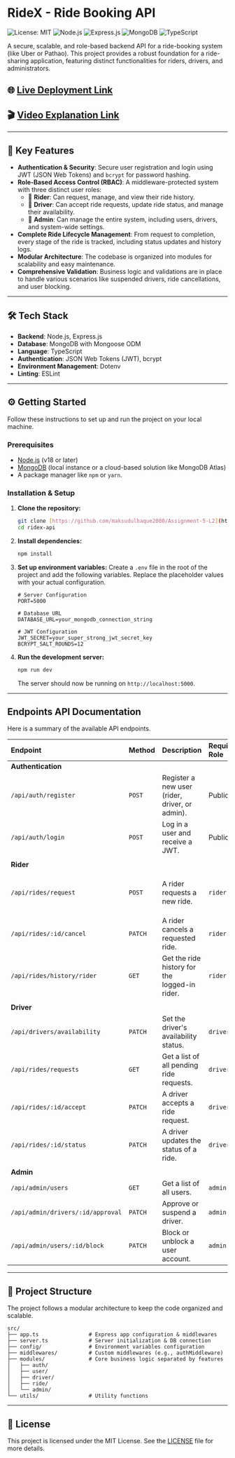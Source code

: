 # RideX - Ride Booking API

![License: MIT](https://img.shields.io/badge/License-MIT-yellow.svg)
![Node.js](https://img.shields.io/badge/Node.js-18.x-blue?logo=node.js)
![Express.js](https://img.shields.io/badge/Express.js-4.x-green?logo=express)
![MongoDB](https://img.shields.io/badge/MongoDB-6.x-brightgreen?logo=mongodb)
![TypeScript](https://img.shields.io/badge/TypeScript-5.x-blue?logo=typescript)

A secure, scalable, and role-based backend API for a ride-booking system (like Uber or Pathao). This project provides a robust foundation for a ride-sharing application, featuring distinct functionalities for riders, drivers, and administrators.

## 🌐 [Live Deployment Link](https://ridex-server-seven.vercel.app/)
## 🎬 [Video Explanation Link](https://drive.google.com/file/d/1eKFG2txmlB_AWgfoW1DbEcc45jrR_mkQ/view?usp=sharing)

---

## 🚀 Key Features

-   **Authentication & Security**: Secure user registration and login using JWT (JSON Web Tokens) and `bcrypt` for password hashing.
-   **Role-Based Access Control (RBAC)**: A middleware-protected system with three distinct user roles:
    -   👤 **Rider**: Can request, manage, and view their ride history.
    -   🚗 **Driver**: Can accept ride requests, update ride status, and manage their availability.
    -   👮 **Admin**: Can manage the entire system, including users, drivers, and system-wide settings.
-   **Complete Ride Lifecycle Management**: From request to completion, every stage of the ride is tracked, including status updates and history logs.
-   **Modular Architecture**: The codebase is organized into modules for scalability and easy maintenance.
-   **Comprehensive Validation**: Business logic and validations are in place to handle various scenarios like suspended drivers, ride cancellations, and user blocking.

---

## 🛠️ Tech Stack

-   **Backend**: Node.js, Express.js
-   **Database**: MongoDB with Mongoose ODM
-   **Language**: TypeScript
-   **Authentication**: JSON Web Tokens (JWT), bcrypt
-   **Environment Management**: Dotenv
-   **Linting**: ESLint

---

## ⚙️ Getting Started

Follow these instructions to set up and run the project on your local machine.

### Prerequisites

-   [Node.js](https://nodejs.org/en/) (v18 or later)
-   [MongoDB](https://www.mongodb.com/try/download/community) (local instance or a cloud-based solution like MongoDB Atlas)
-   A package manager like `npm` or `yarn`.

### Installation & Setup

1.  **Clone the repository:**
    ```bash
    git clone [https://github.com/maksudulhaque2000/Assignment-5-L2](https://github.com/maksudulhaque2000/Assignment-5-L2)
    cd ridex-api
    ```

2.  **Install dependencies:**
    ```bash
    npm install
    ```

3.  **Set up environment variables:**
    Create a `.env` file in the root of the project and add the following variables. Replace the placeholder values with your actual configuration.

    ```env
    # Server Configuration
    PORT=5000

    # Database URL
    DATABASE_URL=your_mongodb_connection_string

    # JWT Configuration
    JWT_SECRET=your_super_strong_jwt_secret_key
    BCRYPT_SALT_ROUNDS=12
    ```

4.  **Run the development server:**
    ```bash
    npm run dev
    ```
    The server should now be running on `http://localhost:5000`.

---

## Endpoints API Documentation

Here is a summary of the available API endpoints.

| Endpoint | Method | Description | Required Role | Sample Body |
| :--- | :--- | :--- | :--- |:--- |
| **Authentication** | | | | |
| `/api/auth/register` | `POST` | Register a new user (rider, driver, or admin). | Public | `{ "name": "...", "email": "...", "password": "...", "role": "rider" }` |
| `/api/auth/login` | `POST` | Log in a user and receive a JWT. | Public | `{ "email": "...", "password": "..." }` |
| | | | | |
| **Rider** | | | | |
| `/api/rides/request` | `POST` | A rider requests a new ride. | `rider` | `{ "pickupLocation": { "coordinates": [...] }, "destinationLocation": { "coordinates": [...] } }` |
| `/api/rides/:id/cancel` | `PATCH` | A rider cancels a requested ride. | `rider` | |
| `/api/rides/history/rider`| `GET` | Get the ride history for the logged-in rider. | `rider` | |
| | | | | |
| **Driver** | | | | |
| `/api/drivers/availability`| `PATCH` | Set the driver's availability status. | `driver` | `{ "availability": "online" }` or `{ "availability": "offline" }` |
| `/api/rides/requests` | `GET` | Get a list of all pending ride requests. | `driver` | |
| `/api/rides/:id/accept` | `PATCH` | A driver accepts a ride request. | `driver` | |
| `/api/rides/:id/status` | `PATCH` | A driver updates the status of a ride. | `driver` | `{ "status": "picked_up" }` or `{ "status": "completed" }` |
| | | | | |
| **Admin** | | | | |
| `/api/admin/users` | `GET` | Get a list of all users. | `admin` | |
| `/api/admin/drivers/:id/approval`| `PATCH` | Approve or suspend a driver. | `admin` | `{ "status": "approved" }` or `{ "status": "suspended" }` |
| `/api/admin/users/:id/block` | `PATCH` | Block or unblock a user account. | `admin` | `{ "isBlocked": true }` or `{ "isBlocked": false }` |

---

## 📂 Project Structure

The project follows a modular architecture to keep the code organized and scalable.

```
src/
├── app.ts                # Express app configuration & middlewares
├── server.ts             # Server initialization & DB connection
├── config/               # Environment variables configuration
├── middlewares/          # Custom middlewares (e.g., authMiddleware)
├── modules/              # Core business logic separated by features
│   ├── auth/
│   ├── user/
│   ├── driver/
│   ├── ride/
│   └── admin/
└── utils/                # Utility functions
```

---

## 📜 License

This project is licensed under the MIT License. See the [LICENSE](LICENSE) file for more details.